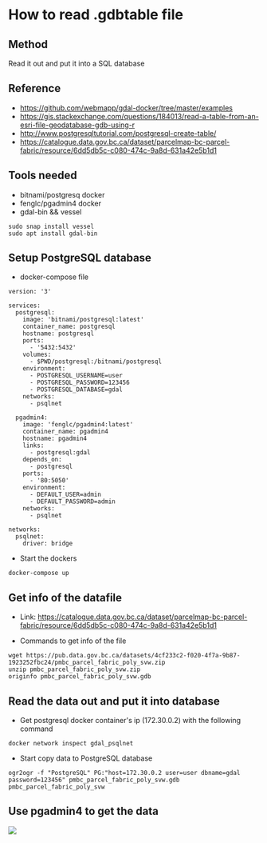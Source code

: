 # How to read .gdbtable file

## Method
Read it out and put it into a SQL database

## Reference
 - https://github.com/webmapp/gdal-docker/tree/master/examples
 - https://gis.stackexchange.com/questions/184013/read-a-table-from-an-esri-file-geodatabase-gdb-using-r
 - http://www.postgresqltutorial.com/postgresql-create-table/
 - https://catalogue.data.gov.bc.ca/dataset/parcelmap-bc-parcel-fabric/resource/6dd5db5c-c080-474c-9a8d-631a42e5b1d1

## Tools needed
 - bitnami/postgresq docker
 - fenglc/pgadmin4 docker
 - gdal-bin && vessel
```
sudo snap install vessel
sudo apt install gdal-bin
```

## Setup PostgreSQL database
- docker-compose file
```
version: '3'

services:
  postgresql:
    image: 'bitnami/postgresql:latest'
    container_name: postgresql
    hostname: postgresql
    ports:
      - '5432:5432'
    volumes:
      - $PWD/postgresql:/bitnami/postgresql
    environment:
      - POSTGRESQL_USERNAME=user
      - POSTGRESQL_PASSWORD=123456
      - POSTGRESQL_DATABASE=gdal
    networks:
      - psqlnet

  pgadmin4:
    image: 'fenglc/pgadmin4:latest'
    container_name: pgadmin4
    hostname: pgadmin4
    links:
      - postgresql:gdal
    depends_on:
      - postgresql
    ports:
      - '80:5050'
    environment:
      - DEFAULT_USER=admin
      - DEFAULT_PASSWORD=admin
    networks:
      - psqlnet

networks:
  psqlnet:
    driver: bridge
```
 - Start the dockers
```
docker-compose up
```

## Get info of the datafile
- Link: https://catalogue.data.gov.bc.ca/dataset/parcelmap-bc-parcel-fabric/resource/6dd5db5c-c080-474c-9a8d-631a42e5b1d1

- Commands to get info of the file
```
wget https://pub.data.gov.bc.ca/datasets/4cf233c2-f020-4f7a-9b87-1923252fbc24/pmbc_parcel_fabric_poly_svw.zip
unzip pmbc_parcel_fabric_poly_svw.zip
originfo pmbc_parcel_fabric_poly_svw.gdb
```

## Read the data out and put it into database
 - Get postgresql docker container's ip (172.30.0.2) with the following command
```
docker network inspect gdal_psqlnet
```

 - Start copy data to PostgreSQL database
```
ogr2ogr -f "PostgreSQL" PG:"host=172.30.0.2 user=user dbname=gdal password=123456" pmbc_parcel_fabric_poly_svw.gdb pmbc_parcel_fabric_poly_svw
```

## Use pgadmin4 to get the data
<img src='https://user-images.githubusercontent.com/15996047/62485258-3e4b4180-b78a-11e9-87be-ddcc256936c2.jpeg'/>
